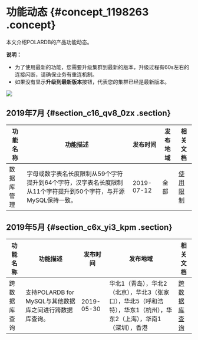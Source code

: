# 功能动态 {#concept_1198263 .concept}

本文介绍POLARDB的产品功能动态。

**说明：** 

-   为了使用最新的功能，您需要升级集群到最新的版本，升级过程有60s左右的连接闪断，请确保业务有重连机制。
-   如果没有显示**升级到最新版本**按钮，代表您的集群已经是最新版本。

![](http://static-aliyun-doc.oss-cn-hangzhou.aliyuncs.com/assets/img/961111/156350170751543_zh-CN.png)

## 2019年7月 {#section_c16_qv8_0zx .section}

|功能名称|功能描述|发布时间|发布地域|相关文档|
|----|----|----|----|----|
|数据库管理|字母或数字表名长度限制从59个字符提升到64个字符，汉字表名长度限制从11个字符提升到50个字符，与开源MySQL保持一致。|2019-07-12|全部|[使用限制](../../../../cn.zh-CN/产品简介/使用限制.md#)|

## 2019年5月 {#section_c6x_yi3_kpm .section}

|功能名称|功能描述|发布时间|发布地域|相关文档|
|----|----|----|----|----|
|跨数据库查询|支持POLARDB for MySQL与其他数据库之间进行跨数据库查询。|2019-05-30|华北1（青岛），华北2（北京），华北3（张家口），华北5（呼和浩特），华东1（杭州），华东2（上海），华南1（深圳），香港|[跨数据库查询](https://help.aliyun.com/document_detail/99896.html)|

